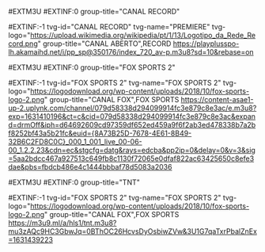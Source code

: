 #EXTM3U
#EXTINF:0 group-title="CANAL RECORD"

#EXTINF:-1 tvg-id="CANAL RECORD" tvg-name="PREMIERE" tvg-logo="https://upload.wikimedia.org/wikipedia/pt/1/13/Logotipo_da_Rede_Record.png" group-title="CANAL ABERTO",RECORD
https://playplusspo-lh.akamaihd.net/i/pp_sp@350176/index_720_av-p.m3u8?sd=10&rebase=on

#EXTM3U
#EXTINF:0 group-title="FOX SPORTS 2"

#EXTINF:-1 tvg-id="FOX SPORTS 2" tvg-name="FOX SPORTS 2" tvg-logo="https://logodownload.org/wp-content/uploads/2018/10/fox-sports-logo-2.png" group-title="CANAL FOX",FOX SPORTS
https://content-asae1-up-2.uplynk.com/channel/079d58338d294099914fc3e879c8e3ac/e.m3u8?exp=1631410196&ct=c&cid=079d58338d294099914fc3e879c8e3ac&expand=drmOff&iph=d64692609cd97359df652ed459a9f6f2ab3ed478338b7a2bf8252bf43a5b21fc&euid={8A73B25D-7678-4E61-8B49-32B6C2FD8C0C}_000_1_001_live_00-06-00_1.2.2.23&cdn=ec&stgcfg=datg&rays=edcba&pp2ip=0&delay=0&v=3&sig=5aa2bdcc467a927513c649fb8c1130f72065e0dfaf822ac63425650c8efe3dae&pbs=fbdcb486e4c1444bbbaf78d5083a2036

#EXTM3U
#EXTINF:0 group-title="TNT"

#EXTINF:-1 tvg-id="FOX SPORTS 2" tvg-name="FOX SPORTS 2" tvg-logo="https://logodownload.org/wp-content/uploads/2018/10/fox-sports-logo-2.png" group-title="CANAL FOX",FOX SPORTS
https://m3u9.ml/a/hls1/tnt.m3u8?mu3zAQc9HC3GbwJq=0BThOC26HcvsDyOsbiwZVw&3U1G7qaTxrPbalZnEx=1631439223
